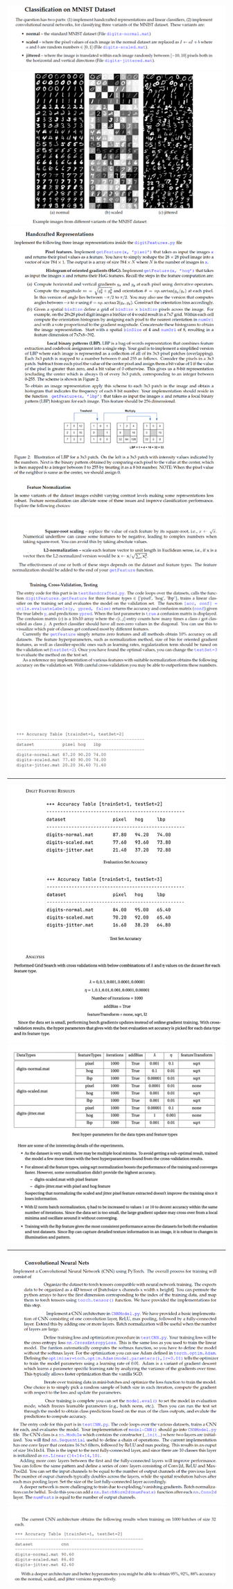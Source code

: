 ![Question 1](https://github.com/ykamoji/cnn-handcrafted-representations/blob/main/img_refs/question_1.png?raw=true)
![Question 2](https://github.com/ykamoji/cnn-handcrafted-representations/blob/main/img_refs/question_2.png?raw=true)
![Question 3](https://github.com/ykamoji/cnn-handcrafted-representations/blob/main/img_refs/question_3.png?raw=true)
![Question 4](https://github.com/ykamoji/cnn-handcrafted-representations/blob/main/img_refs/question_4.png?raw=true)
![Question 5](https://github.com/ykamoji/cnn-handcrafted-representations/blob/main/img_refs/question_5.png?raw=true)

<hr/>

![Analysis 1](https://github.com/ykamoji/cnn-handcrafted-representations/blob/main/img_refs/analysis_1.png?raw=true)
![Analysis 2](https://github.com/ykamoji/cnn-handcrafted-representations/blob/main/img_refs/analysis_2.png?raw=true)

<hr/>

![Question 6](https://github.com/ykamoji/cnn-handcrafted-representations/blob/main/img_refs/question_6.png?raw=true)
![Question 7](https://github.com/ykamoji/cnn-handcrafted-representations/blob/main/img_refs/question_7.png?raw=true)

